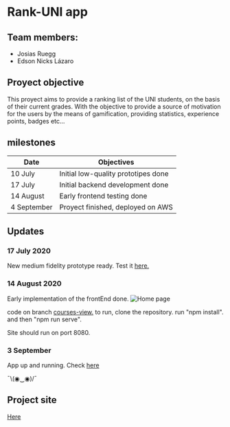 
# Rank-UNI app

## Team members:

* Josias Ruegg
* Edson Nicks Lázaro

## Proyect objective

This proyect aims to provide a ranking list of the UNI students, on the basis of their current grades.
With the objective to provide a source of motivation for the users by the means of gamification, providing statistics, experience points, badges etc...

## milestones

| Date | Objectives |
|--------|--------|
|  10 July      |   Initial low-quality prototipes done     |
|  17 July      |   Initial backend development done     |
|  14 August      |   Early frontend testing done     |
|  4 September      |   Proyect finished, deployed on AWS     |

## Updates

### 17 July 2020

New medium fidelity prototype ready.
Test it [here.](https://www.figma.com/proto/CM9vb6xJhSnE7u4dUaVZ9a/RANKUNI?node-id=86%3A1&scaling=scale-down)

### 14 August 2020

Early implementation of the frontEnd done.
![Home page](https://i.ibb.co/WpxjVhF/image.png)

code on branch [courses-view.](https://github.com/jruegg/Rank-UNI/tree/courses-view)
to run, clone the repository.
run "npm install".
and then "npm run serve".

Site should run on port 8080.

### 3 September

App up and running.
Check [here](https://rank-uni.herokuapp.com/)

¯\\(◉‿◉)/¯

## Project site

[Here](https://jruegg.github.io/Rank-UNI/)

